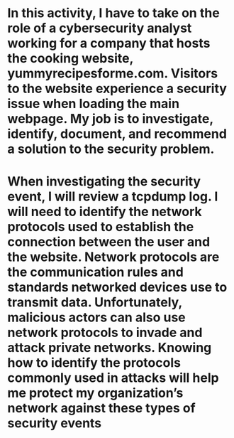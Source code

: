 # In this activity, I have to take on the role of a cybersecurity analyst working for a company that hosts the cooking website, yummyrecipesforme.com. Visitors to the website experience a security issue when loading the main webpage. My job is to investigate, identify, document, and recommend a solution to the security problem. 
# 
# When investigating the security event, I will review a tcpdump log. I will need to identify the network protocols used to establish the connection between the user and the website. Network protocols are the communication rules and standards networked devices use to transmit data. Unfortunately, malicious actors can also use network protocols to invade and attack private networks. Knowing how to identify the protocols commonly used in attacks will help me protect my organization’s network against these types of security events